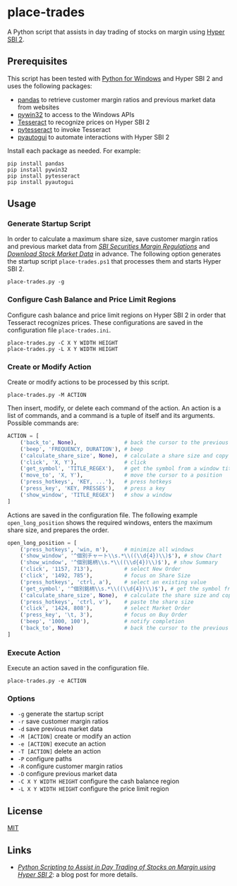# place-trades #

<!-- Python script that assists in day trading of stocks on margin
using Hyper SBI 2 -->

<!-- hypersbi2 pandas pyautogui pytesseract python pywin32 tesseract
-->

A Python script that assists in day trading of stocks on margin using
[Hyper SBI 2](https://go.sbisec.co.jp/lp/lp_hyper_sbi2_211112.html).

## Prerequisites ##

This script has been tested with [Python for
Windows](https://www.python.org/downloads/windows/) and Hyper SBI 2
and uses the following packages:

  * [pandas](https://pandas.pydata.org/) to retrieve customer margin
    ratios and previous market data from websites
  * [pywin32](https://github.com/mhammond/pywin32) to access to the
    Windows APIs
  * [Tesseract](https://tesseract-ocr.github.io/) to recognize prices
    on Hyper SBI 2
  * [pytesseract](https://github.com/madmaze/pytesseract) to invoke
    Tesseract
  * [pyautogui](https://pyautogui.readthedocs.io/en/latest/index.html)
    to automate interactions with Hyper SBI 2

Install each package as needed.  For example:

``` shell
pip install pandas
pip install pywin32
pip install pytesseract
pip install pyautogui
```

## Usage ##

### Generate Startup Script ###

In order to calculate a maximum share size, save customer margin
ratios and previous market data from [*SBI Securities Margin
Regulations*](https://search.sbisec.co.jp/v2/popwin/attention/stock/margin_M29.html)
and [*Download Stock Market Data*](https://kabudata-dll.com/) in
advance.  The following option generates the startup script
`place-trades.ps1` that processes them and starts Hyper SBI 2.

``` shell
place-trades.py -g
```

### Configure Cash Balance and Price Limit Regions ###

Configure cash balance and price limit regions on Hyper SBI 2 in order
that Tesseract recognizes prices.  These configurations are saved in
the configuration file `place-trades.ini`.

``` shell
place-trades.py -C X Y WIDTH HEIGHT
place-trades.py -L X Y WIDTH HEIGHT
```

### Create or Modify Action ###

Create or modify actions to be processed by this script.

``` shell
place-trades.py -M ACTION
```

Then insert, modify, or delete each command of the action.  An action
is a list of commands, and a command is a tuple of itself and its
arguments.  Possible commands are:

``` python
ACTION = [
    ('back_to', None),               # back the cursor to the previous position
    ('beep', 'FREQUENCY, DURATION'), # beep
    ('calculate_share_size', None),  # calculate a share size and copy it
    ('click', 'X, Y'),               # click
    ('get_symbol', 'TITLE_REGEX'),   # get the symbol from a window title
    ('move_to', 'X, Y'),             # move the cursor to a position
    ('press_hotkeys', 'KEY, ...'),   # press hotkeys
    ('press_key', 'KEY, PRESSES'),   # press a key
    ('show_window', 'TITLE_REGEX')   # show a window
]
```

Actions are saved in the configuration file.  The following example
`open_long_position` shows the required windows, enters the maximum
share size, and prepares the order.

``` python
open_long_position = [
    ('press_hotkeys', 'win, m'),     # minimize all windows
    ('show_window', '^個別チャート\\s.*\\((\\d{4})\\)$'), # show Chart
    ('show_window', '^個別銘柄\\s.*\\((\\d{4})\\)$'), # show Summary
    ('click', '1157, 713'),          # select New Order
    ('click', '1492, 785'),          # focus on Share Size
    ('press_hotkeys', 'ctrl, a'),    # select an existing value
    ('get_symbol', '^個別銘柄\\s.*\\((\\d{4})\\)$'), # get the symbol from Summary
    ('calculate_share_size', None),  # calculate the share size and copy it
    ('press_hotkeys', 'ctrl, v'),    # paste the share size
    ('click', '1424, 808'),          # select Market Order
    ('press_key', '\t, 3'),          # focus on Buy Order
    ('beep', '1000, 100'),           # notify completion
    ('back_to', None)                # back the cursor to the previous position
]
```

### Execute Action ###

Execute an action saved in the configuration file.

``` shell
place-trades.py -e ACTION
```

### Options ###

  * `-g` generate the startup script
  * `-r` save customer margin ratios
  * `-d` save previous market data
  * `-M [ACTION]` create or modify an action
  * `-e [ACTION]` execute an action
  * `-T [ACTION]` delete an action
  * `-P` configure paths
  * `-R` configure customer margin ratios
  * `-D` configure previous market data
  * `-C X Y WIDTH HEIGHT` configure the cash balance region
  * `-L X Y WIDTH HEIGHT` configure the price limit region

## License ##

[MIT](LICENSE.md)

## Links ##

  * [*Python Scripting to Assist in Day Trading of Stocks on Margin
    using Hyper SBI 2*](): a blog post for more details.
